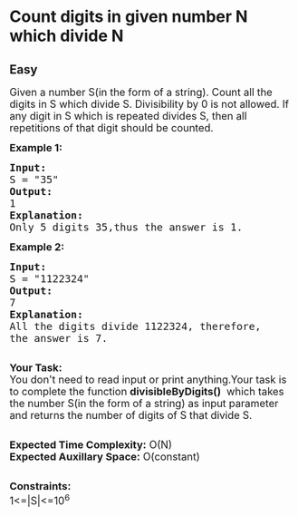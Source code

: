 # Count digits in given number N which divide N
## Easy
<div class="problems_problem_content__Xm_eO"><p><span style="font-size:18px">Given a number S(in the form of a string). Count all the digits in S&nbsp;which divide S. Divisibility by 0 is not allowed. If any digit in S&nbsp;which is repeated divides S, then all repetitions of that digit should be counted.</span></p>

<p><span style="font-size:18px"><strong>Example 1:</strong></span></p>

<pre><span style="font-size:18px"><strong>Input:</strong>
S = "35"
<strong>Output:</strong>
1
<strong>Explanation:</strong>
Only 5 digits 35,thus the answer is 1.</span></pre>

<p><span style="font-size:18px"><strong>Example 2:</strong></span></p>

<pre><span style="font-size:18px"><strong>Input:</strong>
S = "1122324"
<strong>Output:</strong>
7
<strong>Explanation:</strong>
All the digits divide 1122324, therefore,
the answer is 7.</span></pre>

<p><br>
<span style="font-size:18px"><strong>Your Task:</strong><br>
You don't need to read input or print anything.Your task is to complete the function <strong>divisibleByDigits()</strong>&nbsp; which takes the number S(in the form of a string) as input parameter and returns the number of digits of S that divide S.</span></p>

<p><br>
<span style="font-size:18px"><strong>Expected Time Complexity:</strong> O(N)<br>
<strong>Expected Auxillary S</strong></span><span style="font-size:18px"><strong>pace:</strong> O(constant)</span></p>

<p><br>
<span style="font-size:18px"><strong>Constraints:</strong><br>
1&lt;=|S|&lt;=10<sup>6</sup></span></p>
</div>